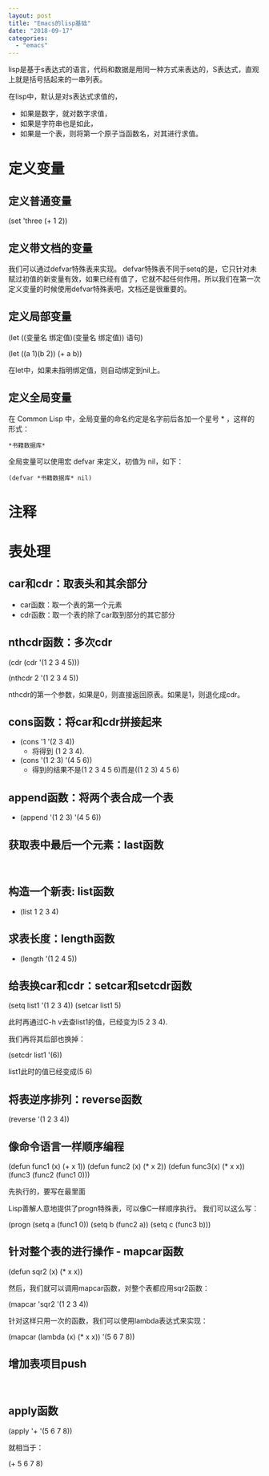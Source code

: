 ```yaml
---
layout: post
title: "Emacs的lisp基础"
date: "2018-09-17"
categories: 
  - "emacs"
---
```


lisp是基于s表达式的语言，代码和数据是用同一种方式来表达的，S表达式，直观上就是括号括起来的一串列表。

在lisp中，默认是对s表达式求值的，

- 如果是数字，就对数字求值，
- 如果是字符串也是如此，
- 如果是一个表，则将第一个原子当函数名，对其进行求值。

# 定义变量

## 定义普通变量

(set 'three (+ 1 2))

## 定义带文档的变量

我们可以通过defvar特殊表来实现。 defvar特殊表不同于setq的是，它只针对未赋过初值的新变量有效，如果已经有值了，它就不起任何作用。所以我们在第一次定义变量的时候使用defvar特殊表吧，文档还是很重要的。

## 定义局部变量

(let ((变量名 绑定值)(变量名 绑定值)) 语句)

(let ((a 1)(b 2)) (+ a b))

在let中，如果未指明绑定值，则自动绑定到nil上。

## 定义全局变量

在 Common Lisp 中，全局变量的命名约定是名字前后各加一个星号 \* ，这样的形式：

```
*书籍数据库*
```

全局变量可以使用宏 defvar 来定义，初值为 nil，如下：

```
(defvar *书籍数据库* nil)
```

# 注释

# 表处理

## car和cdr：取表头和其余部分

- car函数：取一个表的第一个元素
- cdr函数：取一个表的除了car取到部分的其它部分

## nthcdr函数：多次cdr

(cdr (cdr '(1 2 3 4 5)))

(nthcdr 2 '(1 2 3 4 5))

nthcdr的第一个参数，如果是0，则直接返回原表。如果是1，则退化成cdr。

## cons函数：将car和cdr拼接起来

- (cons '1 '(2 3 4))
    - 将得到 (1 2 3 4).
- (cons '(1 2 3) '(4 5 6))
    - 得到的结果不是(1 2 3 4 5 6)而是((1 2 3) 4 5 6)

## append函数：将两个表合成一个表

- (append '(1 2 3) '(4 5 6))

## 获取表中最后一个元素：last函数

 

## 构造一个新表: list函数

- (list 1 2 3 4)

## 求表长度：length函数

- (length '(1 2 4 5))

## 给表换car和cdr：setcar和setcdr函数

(setq list1 '(1 2 3 4)) (setcar list1 5)

此时再通过C-h v去查list1的值，已经变为(5 2 3 4).

我们再将其后部也换掉：

(setcdr list1 '(6))

list1此时的值已经变成(5 6)

## 将表逆序排列：reverse函数

(reverse '(1 2 3 4))

## 像命令语言一样顺序编程

(defun func1 (x) (+ x 1)) (defun func2 (x) (\* x 2)) (defun func3(x) (\* x x)) (func3 (func2 (func1 0)))

先执行的，要写在最里面

Lisp善解人意地提供了progn特殊表，可以像C一样顺序执行。 我们可以这么写：

(progn (setq a (func1 0)) (setq b (func2 a)) (setq c (func3 b)))

## 针对整个表的进行操作 - mapcar函数

(defun sqr2 (x) (\* x x))

然后，我们就可以调用mapcar函数，对整个表都应用sqr2函数：

(mapcar 'sqr2 '(1 2 3 4))

针对这样只用一次的函数，我们可以使用lambda表达式来实现：

(mapcar (lambda (x) (\* x x)) '(5 6 7 8))

## 增加表项目push

 

## apply函数

(apply '+ '(5 6 7 8))

就相当于：

(+ 5 6 7 8)
